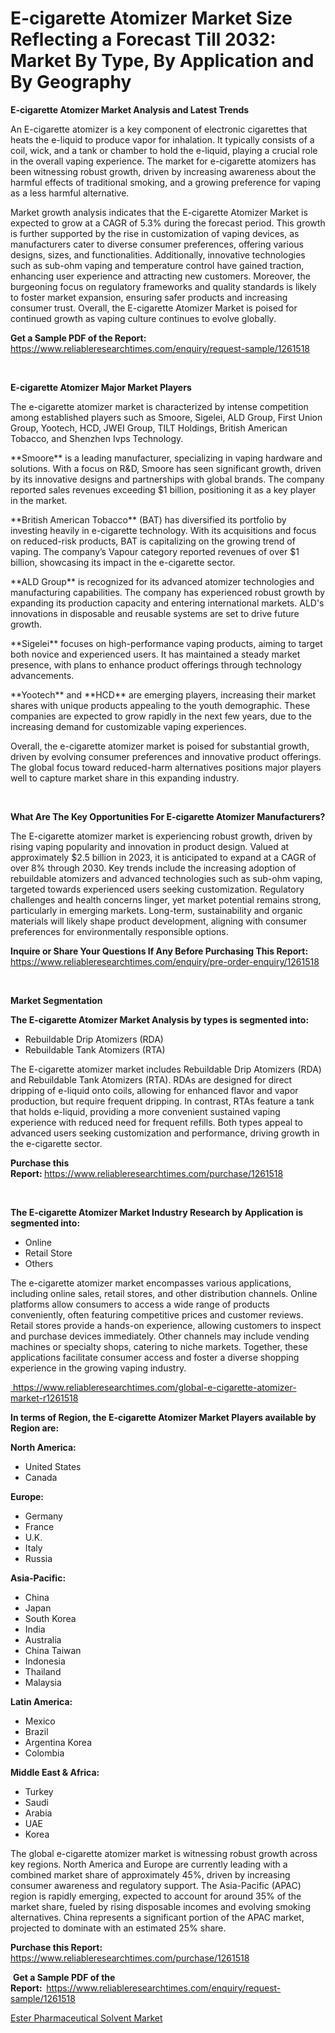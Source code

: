 <p><h1>E-cigarette Atomizer Market Size Reflecting a Forecast Till 2032: Market By Type, By Application and By Geography</h1></p><p><strong>E-cigarette Atomizer Market Analysis and Latest Trends</strong></p>
<p><p>An E-cigarette atomizer is a key component of electronic cigarettes that heats the e-liquid to produce vapor for inhalation. It typically consists of a coil, wick, and a tank or chamber to hold the e-liquid, playing a crucial role in the overall vaping experience. The market for e-cigarette atomizers has been witnessing robust growth, driven by increasing awareness about the harmful effects of traditional smoking, and a growing preference for vaping as a less harmful alternative.</p><p>Market growth analysis indicates that the E-cigarette Atomizer Market is expected to grow at a CAGR of 5.3% during the forecast period. This growth is further supported by the rise in customization of vaping devices, as manufacturers cater to diverse consumer preferences, offering various designs, sizes, and functionalities. Additionally, innovative technologies such as sub-ohm vaping and temperature control have gained traction, enhancing user experience and attracting new customers. Moreover, the burgeoning focus on regulatory frameworks and quality standards is likely to foster market expansion, ensuring safer products and increasing consumer trust. Overall, the E-cigarette Atomizer Market is poised for continued growth as vaping culture continues to evolve globally.</p></p>
<p><strong>Get a Sample PDF of the Report:&nbsp;</strong> <a href="https://www.reliableresearchtimes.com/enquiry/request-sample/1261518?utm_campaign=2123&utm_medium=2&utm_source=Github&utm_content=ia&utm_term=02022025&utm_id=e-cigarette-atomizer">https://www.reliableresearchtimes.com/enquiry/request-sample/1261518</a></p>
<p>&nbsp;</p>
<p><strong>E-cigarette Atomizer Major Market Players</strong></p>
<p><p>The e-cigarette atomizer market is characterized by intense competition among established players such as Smoore, Sigelei, ALD Group, First Union Group, Yootech, HCD, JWEI Group, TILT Holdings, British American Tobacco, and Shenzhen Ivps Technology. </p><p>**Smoore** is a leading manufacturer, specializing in vaping hardware and solutions. With a focus on R&D, Smoore has seen significant growth, driven by its innovative designs and partnerships with global brands. The company reported sales revenues exceeding $1 billion, positioning it as a key player in the market.</p><p>**British American Tobacco** (BAT) has diversified its portfolio by investing heavily in e-cigarette technology. With its acquisitions and focus on reduced-risk products, BAT is capitalizing on the growing trend of vaping. The company’s Vapour category reported revenues of over $1 billion, showcasing its impact in the e-cigarette sector.</p><p>**ALD Group** is recognized for its advanced atomizer technologies and manufacturing capabilities. The company has experienced robust growth by expanding its production capacity and entering international markets. ALD's innovations in disposable and reusable systems are set to drive future growth.</p><p>**Sigelei** focuses on high-performance vaping products, aiming to target both novice and experienced users. It has maintained a steady market presence, with plans to enhance product offerings through technology advancements.</p><p>**Yootech** and **HCD** are emerging players, increasing their market shares with unique products appealing to the youth demographic. These companies are expected to grow rapidly in the next few years, due to the increasing demand for customizable vaping experiences.</p><p>Overall, the e-cigarette atomizer market is poised for substantial growth, driven by evolving consumer preferences and innovative product offerings. The global focus toward reduced-harm alternatives positions major players well to capture market share in this expanding industry.</p></p>
<p>&nbsp;</p>
<p><strong>What Are The Key Opportunities For E-cigarette Atomizer Manufacturers?</strong></p>
<p><p>The E-cigarette atomizer market is experiencing robust growth, driven by rising vaping popularity and innovation in product design. Valued at approximately $2.5 billion in 2023, it is anticipated to expand at a CAGR of over 8% through 2030. Key trends include the increasing adoption of rebuildable atomizers and advanced technologies such as sub-ohm vaping, targeted towards experienced users seeking customization. Regulatory challenges and health concerns linger, yet market potential remains strong, particularly in emerging markets. Long-term, sustainability and organic materials will likely shape product development, aligning with consumer preferences for environmentally responsible options.</p></p>
<p><strong>Inquire or Share Your Questions If Any Before Purchasing This Report:</strong> <a href="https://www.reliableresearchtimes.com/enquiry/pre-order-enquiry/1261518?utm_campaign=2123&utm_medium=2&utm_source=Github&utm_content=ia&utm_term=02022025&utm_id=e-cigarette-atomizer">https://www.reliableresearchtimes.com/enquiry/pre-order-enquiry/1261518</a></p>
<p>&nbsp;</p>
<p><strong>Market Segmentation</strong></p>
<p><strong>The E-cigarette Atomizer Market Analysis by types is segmented into:</strong></p>
<p><ul><li>Rebuildable Drip Atomizers (RDA)</li><li>Rebuildable Tank Atomizers (RTA)</li></ul></p>
<p><p>The E-cigarette atomizer market includes Rebuildable Drip Atomizers (RDA) and Rebuildable Tank Atomizers (RTA). RDAs are designed for direct dripping of e-liquid onto coils, allowing for enhanced flavor and vapor production, but require frequent dripping. In contrast, RTAs feature a tank that holds e-liquid, providing a more convenient sustained vaping experience with reduced need for frequent refills. Both types appeal to advanced users seeking customization and performance, driving growth in the e-cigarette sector.</p></p>
<p><strong>Purchase this Report:&nbsp;</strong><a href="https://www.reliableresearchtimes.com/purchase/1261518?utm_campaign=2123&utm_medium=2&utm_source=Github&utm_content=ia&utm_term=02022025&utm_id=e-cigarette-atomizer">https://www.reliableresearchtimes.com/purchase/1261518</a></p>
<p>&nbsp;</p>
<p><strong>The E-cigarette Atomizer Market Industry Research by Application is segmented into:</strong></p>
<p><ul><li>Online</li><li>Retail Store</li><li>Others</li></ul></p>
<p><p>The e-cigarette atomizer market encompasses various applications, including online sales, retail stores, and other distribution channels. Online platforms allow consumers to access a wide range of products conveniently, often featuring competitive prices and customer reviews. Retail stores provide a hands-on experience, allowing customers to inspect and purchase devices immediately. Other channels may include vending machines or specialty shops, catering to niche markets. Together, these applications facilitate consumer access and foster a diverse shopping experience in the growing vaping industry.</p></p>
<p><a href="https://www.reliableresearchtimes.com/global-e-cigarette-atomizer-market-r1261518?utm_campaign=2123&utm_medium=2&utm_source=Github&utm_content=ia&utm_term=02022025&utm_id=e-cigarette-atomizer">&nbsp;https://www.reliableresearchtimes.com/global-e-cigarette-atomizer-market-r1261518</a></p>
<p><strong>In terms of Region, the E-cigarette Atomizer Market Players available by Region are:</strong></p>
<p>
    <p> <strong> North America: </strong>
        <ul>
            <li>United States</li>
            <li>Canada</li>
        </ul>
        </p> 
    <p> <strong> Europe: </strong>
        <ul>
            <li>Germany</li>
            <li>France</li>
            <li>U.K.</li>
            <li>Italy</li>
            <li>Russia</li>
        </ul>
        </p> 
    <p> <strong> Asia-Pacific: </strong>
        <ul>
            <li>China</li>
            <li>Japan</li>
            <li>South Korea</li>
            <li>India</li>
            <li>Australia</li>
            <li>China Taiwan</li>
            <li>Indonesia</li>
            <li>Thailand</li>
            <li>Malaysia</li>
        </ul>
        </p> 
    <p> <strong> Latin America: </strong>
        <ul>
            <li>Mexico</li>
            <li>Brazil</li>
            <li>Argentina Korea</li>
            <li>Colombia</li>
        </ul>
        </p> 
    <p> <strong> Middle East & Africa: </strong>
        <ul>
            <li>Turkey</li>
            <li>Saudi</li>
            <li>Arabia</li>
            <li>UAE</li>
            <li>Korea</li>
        </ul>
    </p>
    </p>
<p><p>The global e-cigarette atomizer market is witnessing robust growth across key regions. North America and Europe are currently leading with a combined market share of approximately 45%, driven by increasing consumer awareness and regulatory support. The Asia-Pacific (APAC) region is rapidly emerging, expected to account for around 35% of the market share, fueled by rising disposable incomes and evolving smoking alternatives. China represents a significant portion of the APAC market, projected to dominate with an estimated 25% share.</p></p>
<p><strong>Purchase this Report: </strong><a href="https://www.reliableresearchtimes.com/purchase/1261518?utm_campaign=2123&utm_medium=2&utm_source=Github&utm_content=ia&utm_term=02022025&utm_id=e-cigarette-atomizer">https://www.reliableresearchtimes.com/purchase/1261518</a></p>
<p>&nbsp;<strong>Get a Sample PDF of the Report:&nbsp;&nbsp;</strong><a href="https://www.reliableresearchtimes.com/enquiry/request-sample/1261518?utm_campaign=2123&utm_medium=2&utm_source=Github&utm_content=ia&utm_term=02022025&utm_id=e-cigarette-atomizer">https://www.reliableresearchtimes.com/enquiry/request-sample/1261518</a></p>
<p><strong></strong></p>
<p><p><a href="https://github.com/mcfred89/Market-Research-Report-List-1/blob/main/ester-pharmaceutical-solvent-market.md?utm_campaign=2123&utm_medium=2&utm_source=Github&utm_content=ia&utm_term=02022025&utm_id=e-cigarette-atomizer">Ester Pharmaceutical Solvent Market</a></p></p>